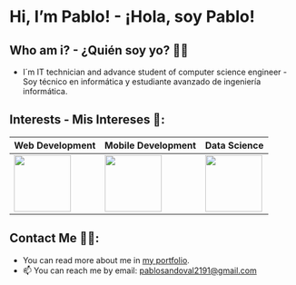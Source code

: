 # Hi, I’m Pablo! - ¡Hola, soy Pablo!
## Who am i? - ¿Quién soy yo? 👨‍🎓
- I´m IT technician and advance student of computer science engineer - Soy técnico en informática y estudiante avanzado de ingeniería informática.
## Interests - Mis Intereses 👀:
Web Development | Mobile Development | Data Science | 
--- | --- | --- | 
<img src="https://cdn-icons-png.flaticon.com/512/8743/8743996.png" width="100" height="100" /> |<img src="https://cdn-icons-png.flaticon.com/512/3371/3371557.png" width="100" height="100" /> | <img src="https://cdn-icons-png.flaticon.com/512/9304/9304571.png" width="100" height="100" /> |


## Contact Me 🐱‍🏍:
- You can read more about me in [my portfolio](https://pablo-sandoval-portfolio.vercel.app/).
- 📫 You can reach me by email: pablosandoval2191@gmail.com 


<!---
SPablo2191/SPablo2191 is a ✨ special ✨ repository because its `README.md` (this file) appears on your GitHub profile.
You can click the Preview link to take a look at your changes.
--->
